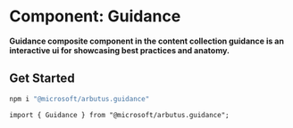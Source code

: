 # Component: Guidance

**Guidance composite component in the content collection guidance is an interactive ui for showcasing best practices and anatomy.**

## Get Started

```sh
npm i "@microsoft/arbutus.guidance"
```

```
import { Guidance } from "@microsoft/arbutus.guidance";
```
